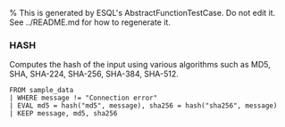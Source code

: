 % This is generated by ESQL's AbstractFunctionTestCase. Do not edit it. See ../README.md for how to regenerate it.

### HASH
Computes the hash of the input using various algorithms such as MD5, SHA, SHA-224, SHA-256, SHA-384, SHA-512.

```esql
FROM sample_data
| WHERE message != "Connection error"
| EVAL md5 = hash("md5", message), sha256 = hash("sha256", message)
| KEEP message, md5, sha256
```
